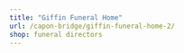 ```yaml
---
title: "Giffin Funeral Home"
url: /capon-bridge/giffin-funeral-home-2/
shop: funeral directors
---
```

